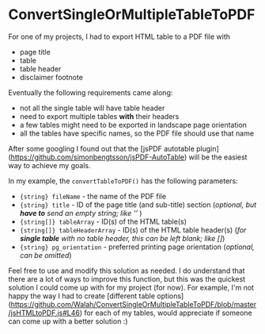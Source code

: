 # ConvertSingleOrMultipleTableToPDF

For one of my projects, I had to export HTML table to a PDF file with 

- page title
- table
- table header
- disclaimer footnote

Eventually the following requirements came along:

- not all the single table will have table header
- need to export multiple tables **with** their headers
- a few tables might need to be exported in landscape page orientation
- all the tables have specific names, so the PDF file should use that name

After some googling I found out that the [jsPDF autotable plugin] (https://github.com/simonbengtsson/jsPDF-AutoTable)
will be the easiest way to achieve my goals. 

In my example, the `convertTableToPDF()` has the following parameters:

- `{string} fileName` - the name of the PDF file
- `{string} title` - ID of the page title (and sub-title) section (_optional, but **have to** send an empty string; like ''_ )
- `{string[]} tableArray` - ID(s) of the HTML table(s)
- `{string[]} tableHeaderArray` - ID(s) of the HTML table header(s) (_for **single table** with no table header, this can be left blank; like []_)
- `{string} pg_orientation` - preferred printing page orientation (_optional, can be omitted_)

Feel free to use and modify this solution as needed. I do understand that there are a lot of ways to improve this function, but this was the quickest solution I could come up with for my project (for now). For example, I'm not happy the way I had to create [different table options] (https://github.com/Walah/ConvertSingleOrMultipleTableToPDF/blob/master/jsHTMLtoPDF.js#L46) for each of my tables, would appreciate if someone can come up with a better solution :) 